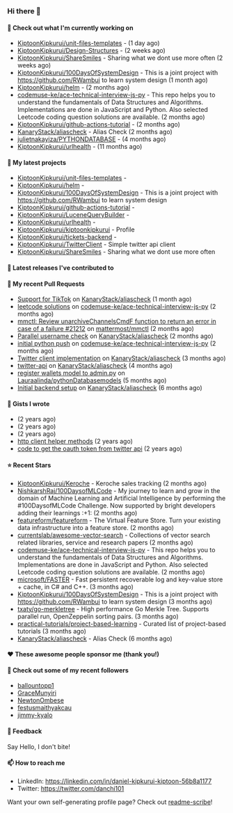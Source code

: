 
### Hi there 👋

#### 👷 Check out what I'm currently working on

- [KiptoonKipkurui/unit-files-templates](https://github.com/KiptoonKipkurui/unit-files-templates) -  (1 day ago)
- [KiptoonKipkurui/Design-Structures](https://github.com/KiptoonKipkurui/Design-Structures) -  (2 weeks ago)
- [KiptoonKipkurui/ShareSmiles](https://github.com/KiptoonKipkurui/ShareSmiles) - Sharing what we dont use more often (2 weeks ago)
- [KiptoonKipkurui/100DaysOfSystemDesign](https://github.com/KiptoonKipkurui/100DaysOfSystemDesign) - This is a joint project with https://github.com/RWambui to learn system design (1 month ago)
- [KiptoonKipkurui/helm](https://github.com/KiptoonKipkurui/helm) -  (2 months ago)
- [codemuse-ke/ace-technical-interview-js-py](https://github.com/codemuse-ke/ace-technical-interview-js-py) - This repo helps you to understand the fundamentals of Data Structures and Algorithms. Implementations are done in JavaScript and Python. Also selected Leetcode coding question solutions are available.  (2 months ago)
- [KiptoonKipkurui/github-actions-tutorial](https://github.com/KiptoonKipkurui/github-actions-tutorial) -  (2 months ago)
- [KanaryStack/aliascheck](https://github.com/KanaryStack/aliascheck) - Alias Check (2 months ago)
- [julietnakayiza/PYTHONDATABASE](https://github.com/julietnakayiza/PYTHONDATABASE) -  (4 months ago)
- [KiptoonKipkurui/urlhealth](https://github.com/KiptoonKipkurui/urlhealth) -  (11 months ago)

#### 🌱 My latest projects

- [KiptoonKipkurui/unit-files-templates](https://github.com/KiptoonKipkurui/unit-files-templates) - 
- [KiptoonKipkurui/helm](https://github.com/KiptoonKipkurui/helm) - 
- [KiptoonKipkurui/100DaysOfSystemDesign](https://github.com/KiptoonKipkurui/100DaysOfSystemDesign) - This is a joint project with https://github.com/RWambui to learn system design
- [KiptoonKipkurui/github-actions-tutorial](https://github.com/KiptoonKipkurui/github-actions-tutorial) - 
- [KiptoonKipkurui/LuceneQueryBuilder](https://github.com/KiptoonKipkurui/LuceneQueryBuilder) - 
- [KiptoonKipkurui/urlhealth](https://github.com/KiptoonKipkurui/urlhealth) - 
- [KiptoonKipkurui/kiptoonkipkurui](https://github.com/KiptoonKipkurui/kiptoonkipkurui) - Profile
- [KiptoonKipkurui/tickets-backend](https://github.com/KiptoonKipkurui/tickets-backend) - 
- [KiptoonKipkurui/TwitterClient](https://github.com/KiptoonKipkurui/TwitterClient) - Simple twitter api client
- [KiptoonKipkurui/ShareSmiles](https://github.com/KiptoonKipkurui/ShareSmiles) - Sharing what we dont use more often

#### 🔭 Latest releases I've contributed to


#### 🔨 My recent Pull Requests

- [Support for TikTok](https://github.com/KanaryStack/aliascheck/pull/59) on [KanaryStack/aliascheck](https://github.com/KanaryStack/aliascheck) (1 month ago)
- [leetcode solutions](https://github.com/codemuse-ke/ace-technical-interview-js-py/pull/26) on [codemuse-ke/ace-technical-interview-js-py](https://github.com/codemuse-ke/ace-technical-interview-js-py) (2 months ago)
- [mmctl: Review unarchiveChannelsCmdF function to return an error in case of a failure #21212](https://github.com/mattermost/mmctl/pull/572) on [mattermost/mmctl](https://github.com/mattermost/mmctl) (2 months ago)
- [Parallel username check](https://github.com/KanaryStack/aliascheck/pull/53) on [KanaryStack/aliascheck](https://github.com/KanaryStack/aliascheck) (2 months ago)
- [initial python push](https://github.com/codemuse-ke/ace-technical-interview-js-py/pull/25) on [codemuse-ke/ace-technical-interview-js-py](https://github.com/codemuse-ke/ace-technical-interview-js-py) (2 months ago)
- [Twitter client implementation](https://github.com/KanaryStack/aliascheck/pull/40) on [KanaryStack/aliascheck](https://github.com/KanaryStack/aliascheck) (3 months ago)
- [twitter-api](https://github.com/KanaryStack/aliascheck/pull/17) on [KanaryStack/aliascheck](https://github.com/KanaryStack/aliascheck) (4 months ago)
- [register wallets model to admin.py](https://github.com/Lauraalinda/pythonDatabasemodels/pull/1) on [Lauraalinda/pythonDatabasemodels](https://github.com/Lauraalinda/pythonDatabasemodels) (5 months ago)
- [Initial backend setup](https://github.com/KanaryStack/aliascheck/pull/7) on [KanaryStack/aliascheck](https://github.com/KanaryStack/aliascheck) (6 months ago)


#### 📓 Gists I wrote

- [](https://gist.github.com/75f8e6859120ff76384203162ff71031) (2 years ago)
- [](https://gist.github.com/36d123dbcfae3aa16c9fa05d14b77e70) (2 years ago)
- [](https://gist.github.com/03aa6a9e4d1f6e83ffe6ce69bac8ade0) (2 years ago)
- [http client helper methods](https://gist.github.com/42b4af13921bcb86f7f2aa61d76dc5f3) (2 years ago)
- [code to get the oauth token from twitter api](https://gist.github.com/4f857e433d186cdd79501c0bd4bff8b9) (2 years ago)

#### ⭐ Recent Stars

- [KiptoonKipkurui/Keroche](https://github.com/KiptoonKipkurui/Keroche) - Keroche sales tracking (2 months ago)
- [NishkarshRaj/100DaysofMLCode](https://github.com/NishkarshRaj/100DaysofMLCode) - My journey to learn and grow in the domain of Machine Learning and Artificial Intelligence by performing the #100DaysofMLCode Challenge. Now supported by bright developers adding their learnings :&#43;1: (2 months ago)
- [featureform/featureform](https://github.com/featureform/featureform) - The Virtual Feature Store. Turn your existing data infrastructure into a feature store. (2 months ago)
- [currentslab/awesome-vector-search](https://github.com/currentslab/awesome-vector-search) - Collections of vector search related libraries, service and research papers (2 months ago)
- [codemuse-ke/ace-technical-interview-js-py](https://github.com/codemuse-ke/ace-technical-interview-js-py) - This repo helps you to understand the fundamentals of Data Structures and Algorithms. Implementations are done in JavaScript and Python. Also selected Leetcode coding question solutions are available.  (2 months ago)
- [microsoft/FASTER](https://github.com/microsoft/FASTER) - Fast persistent recoverable log and key-value store &#43; cache, in C# and C&#43;&#43;. (3 months ago)
- [KiptoonKipkurui/100DaysOfSystemDesign](https://github.com/KiptoonKipkurui/100DaysOfSystemDesign) - This is a joint project with https://github.com/RWambui to learn system design (3 months ago)
- [txaty/go-merkletree](https://github.com/txaty/go-merkletree) - High performance Go Merkle Tree. Supports parallel run, OpenZeppelin sorting pairs. (3 months ago)
- [practical-tutorials/project-based-learning](https://github.com/practical-tutorials/project-based-learning) - Curated list of project-based tutorials (3 months ago)
- [KanaryStack/aliascheck](https://github.com/KanaryStack/aliascheck) - Alias Check (6 months ago)

#### ❤️ These awesome people sponsor me (thank you!)


#### 👯 Check out some of my recent followers

- [ballountopp1](https://github.com/ballountopp1)
- [GraceMunyiri](https://github.com/GraceMunyiri)
- [NewtonOmbese](https://github.com/NewtonOmbese)
- [festusmaithyakcau](https://github.com/festusmaithyakcau)
- [jimmy-kyalo](https://github.com/jimmy-kyalo)

#### 💬 Feedback

Say Hello, I don't bite!

#### 📫 How to reach me
- LinkedIn: https://linkedin.com/in/daniel-kipkurui-kiptoon-56b8a1177
- Twitter: https://twitter.com/danchi101


Want your own self-generating profile page? Check out [readme-scribe](https://github.com/muesli/readme-scribe)!
